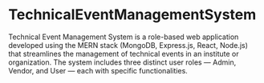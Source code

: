 # TechnicalEventManagementSystem
Technical Event Management System is a role-based web application developed using the MERN stack (MongoDB, Express.js, React, Node.js) that streamlines the management of technical events in an institute or organization. The system includes three distinct user roles — Admin, Vendor, and User — each with specific functionalities.
